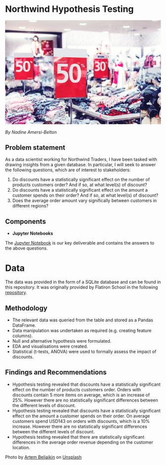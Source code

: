 # Northwind Hypothesis Testing

<img src="/Images/sale.jpg" alt="Image of clothes in a shop with various discount labels" >

*By Nadine Amersi-Belton*

## Problem statement

As a data scientist working for Northwind Traders, I have been tasked with drawing insights from a given database. In particular, I will seek to answer the following questions, which are of interest to stakeholders:

1. Do discounts have a statistically significant effect on the number of products customers order? And if so, at what level(s) of discount?
2. Do discounts have a statistically significant effect on the amount a customer spends on their order? And if so, at what level(s) of discount?
3. Does the average order amount vary significally between customers in different regions?

## Components

* **Jupyter Notebooks**

The [Jupyter Notebook](https://github.com/nadinezab/northwind-hypothesis-testing/blob/main/northwind.ipynb) is our key deliverable and contains the answers to the above questions.

# Data

The data was provided in the form of a SQLite database and can be found in this repository.
It was originally provided by Flatiron School in the following [repository](https://github.com/learn-co-students/dsc-2-final-project-online-ds-ft-011419).

## Methodology

* The relevant data was queried from the table and stored as a Pandas DataFrame. 
* Data manipulation was undertaken as required (e.g. creating feature columns). 
* Null and alternative hypothesis were formulated.
* EDA and visualisations were created.
* Statistical (t-tests, ANOVA) were used to formally assess the impact of discounts.


## Findings and Recommendations

* Hypothesis testing revealed that discounts have a statistically significant effect on the number of products customers order. Orders with discounts contain 5 more items on average, which is an increase of 25%. However there are no statistically significant differences between the different levels of discount.
* Hypothesis testing revealed that discounts have a statistically significant effect on the amount a customer spends on their order. On average customers spend USD143 on orders with discounts, which is a 10% increase. However there are no statistically significant differences between the different levels of discount.
* Hypothesis testing revealed that there are statistically significant differences in the average order revenue depending on the customer location.

<span>Photo by <a href="https://unsplash.com/@belart84?utm_source=unsplash&amp;utm_medium=referral&amp;utm_content=creditCopyText">Artem Beliaikin</a> on <a href="https://unsplash.com/s/photos/discount?utm_source=unsplash&amp;utm_medium=referral&amp;utm_content=creditCopyText">Unsplash</a></span>